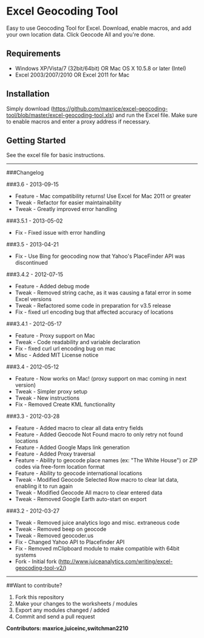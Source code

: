 Excel Geocoding Tool
=====================

Easy to use Geocoding Tool for Excel. Download, enable macros, and add your own location data. Click Geocode All and you're done.

Requirements
------------
* Windows XP/Vista/7 (32bit/64bit) OR Mac OS X 10.5.8 or later (Intel)
* Excel 2003/2007/2010 OR Excel 2011 for Mac

Installation
------------
Simply download (https://github.com/maxrice/excel-geocoding-tool/blob/master/excel-geocoding-tool.xls) and run the Excel file. Make sure to enable macros and enter a proxy address if necessary.

Getting Started
---------------
See the excel file for basic instructions.


---------------
###Changelog

###3.6 - 2013-09-15
* Feature - Mac compatibility returns! Use Excel for Mac 2011 or greater
* Tweak - Refactor for easier maintainability
* Tweak - Greatly improved error handling

###3.5.1 - 2013-05-02
* Fix - Fixed issue with error handling

###3.5 - 2013-04-21
* Fix - Use Bing for geocoding now that Yahoo's PlaceFinder API was discontinued

###3.4.2 - 2012-07-15
* Feature - Added debug mode
* Tweak - Removed string cache, as it was causing a fatal error in some Excel versions
* Tweak - Refactored some code in preparation for v3.5 release
* Fix - fixed url encoding bug that affected accuracy of locations

###3.4.1 - 2012-05-17
* Feature - Proxy support on Mac
* Tweak - Code readability and variable declaration
* Fix - fixed curl url encoding bug on mac
* Misc - Added MIT License notice

###3.4 - 2012-05-12
* Feature - Now works on Mac! (proxy support on mac coming in next version)
* Tweak - Simpler proxy setup
* Tweak - New instructions
* Fix - Removed Create KML functionality

###3.3 - 2012-03-28
* Feature - Added macro to clear all data entry fields
* Feature - Added Geocode Not Found macro to only retry not found locations
* Feature - Added Google Maps link generation
* Feature - Added Proxy traversal
* Feature - Ability to geocode place names (ex: "The White House") or ZIP codes via free-form location format
* Feature - Ability to geocode international locations
* Tweak - Modified Geocode Selected Row macro to clear lat data, enabling it to run again
* Tweak - Modified Geocode All macro to clear entered data
* Tweak - Removed Google Earth auto-start on export

###3.2 - 2012-03-27
* Tweak - Removed juice analytics logo and misc. extraneous code
* Tweak - Removed beep on geocode
* Tweak - Removed geocoder.us
* Fix - Changed Yahoo API to Placefinder API
* Fix - Removed mClipboard module to make compatible with 64bit systems
* Fork - Initial fork (http://www.juiceanalytics.com/writing/excel-geocoding-tool-v2/)

----------

##Want to contribute?

1) Fork this repository
2) Make your changes to the worksheets / modules
3) Export any modules changed / added
4) Commit and send a pull request

__Contributors: maxrice,juiceinc,switchman2210__